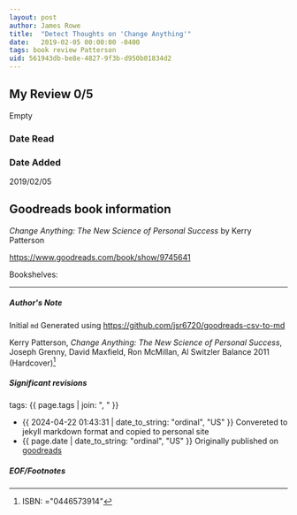 ```yaml
---
layout: post
author: James Rowe
title:  "Detect Thoughts on 'Change Anything'"
date:   2019-02-05 00:00:00 -0400
tags: book review Patterson 
uid: 561943db-be8e-4827-9f3b-d950b01834d2
---
```


<!-- highly dependent on how you personally use jekyll templates, and how you want this to show up -->
<!-- escape any jekyll keys with double brackets -->

## My Review 0/5

Empty

### Date Read


### Date Added
2019/02/05

## Goodreads book information

*Change Anything: The New Science of Personal Success* by Kerry Patterson

https://www.goodreads.com/book/show/9745641

Bookshelves: 

---

##### Author's Note

Initial `md` Generated using https://github.com/jsr6720/goodreads-csv-to-md

Kerry Patterson, *Change Anything: The New Science of Personal Success*, Joseph Grenny, David Maxfield, Ron McMillan, Al Switzler Balance 2011 (Hardcover)[^1]

##### Significant revisions

tags: {{ page.tags | join: ", " }} <!-- todo move this somewhere -->

- {{ 2024-04-22 01:43:31 | date_to_string: "ordinal", "US" }} Convereted to jekyll markdown format and copied to personal site
- {{ page.date | date_to_string: "ordinal", "US" }} Originally published on [goodreads](https://www.goodreads.com)

##### EOF/Footnotes

[^1]: ISBN: ="0446573914"